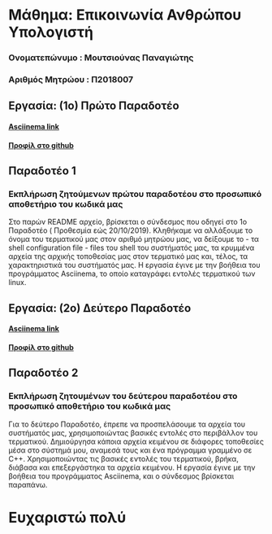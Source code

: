 # Μάθημα: Επικοινωνία Ανθρώπου Υπολογιστή

### Ονοματεπώνυμο : Μουτσιούνας Παναγιώτης
### Αριθμός Μητρώου : Π2018007

## Εργασία: (1ο) Πρώτο Παραδοτέο

#### [Asciinema link](https://asciinema.org/a/275357/ '[Asciinema link')
#### [Προφίλ στο github](https://github.com/panagiotismouts/ 'Προφίλ στο github')

## Παραδοτέο 1

### Εκπλήρωση ζητούμενων πρώτου παραδοτέου στο προσωπικό αποθετήριο του κωδικά μας

Στο παρών README αρχείο, βρίσκεται ο σύνδεσμος που οδηγεί στο 1ο Παραδοτέο ( Προθεσμία εώς 20/10/2019). Κληθήκαμε να αλλάξουμε το όνομα του 
τερματικού μας στον αριθμό μητρώου μας, να δείξουμε το - τα shell configuration file - files του shell του συστήματός μας, τα κρυμμένα αρχεία
της αρχικής τοποθεσίας μας στον τερματικό μας και, τέλος, τα χαρακτηριστικά του συστήματός μας. Η εργασία έγινε με την βοήθεια του
προγράμματος Asciinema, το οποίο καταγράφει εντολές τερματικού των linux.


## Εργασία: (2ο)  Δεύτερο Παραδοτέο

#### [Asciinema link](https://asciinema.org/a/278502/ '[Asciinema link')
#### [Προφίλ στο github](https://github.com/panagiotismouts/ 'Προφίλ στο github')

## Παραδοτέο 2

### Εκπλήρωση ζητουμένων του δεύτερου παραδοτέου στο προσωπικό αποθετήριο του κωδικά μας

Για το δεύτερο Παραδοτέο, έπρεπε να προσπελάσουμε τα αρχεία του συστήματός μας, χρησιμοποιώντας βασικές εντολές
στο περιβάλλον του τερματικού. Δημιούργησα κάποια αρχεία κειμένου σε διάφορες τοποθεσίες μέσα στο σύστημά μου, αναμεσά τους και ένα
πρόγραμμα γραμμένο σε C++. Χρησιμοποιώντας τις βασικές εντολές του τερματικού, βρήκα, διάβασα και επεξεργάστηκα τα αρχεία
κειμένου. Η εργασία έγινε με την βοήθεια του προγράμματος Asciinema, και ο σύνδεσμος βρίσκεται παραπάνω.


# Ευχαριστώ πολύ
 
